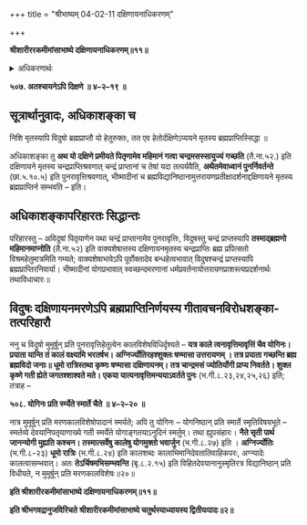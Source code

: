 +++
title = "श्रीभाष्यम् 04-02-11 दक्षिणायनाधिकरणम्"

+++


**श्रीशारीररकमीमांसाभाष्ये दक्षिणायनाधिकरणम्॥११॥**

<details><summary>अधिकरणार्थः</summary>

दक्षिणायने मृतस्याऽपि विदुषः ब्रह्मप्राप्तिरस्त्येव, न चन्द्रं प्राप्य पुनरावृत्तिः
</details>

**५०७. अतश्चायनेऽपि दिक्षणे ॥ ४–२–१९ ॥**

## सूत्रार्थानुवादः, अधिकाशङ्का च

निशि मृतस्यापि विदुषो ब्रह्मप्राप्तौ यो हेतुरुक्तः, तत एव हेतोर्दक्षिणेऽप्ययने मृतस्य ब्रह्मप्राप्तिस्सिद्धा ॥

अधिकाशङ्का तु **अथ यो दक्षिणे प्रमीयते पितृणामेव महिमानं गत्वा चन्द्रमसस्सायुज्यं गच्छति** (तै.ना.५२.) इति दक्षिणायने मृतस्य चन्द्रप्राप्तिश्रवणात् चन्द्रं प्राप्तानां च तेषां यदा तत्पर्यवैति, **अथैतमेवाध्वानं पुनर्निवर्तन्ते** (छा.५.१०.५) इति पुनरावृत्तिश्रवणात्, भीष्मादीनां च ब्रह्मविद्यानिष्ठानामुत्तरायणप्रतीक्षादर्शनाद्दक्षिणायने मृतस्य ब्रह्मप्राप्तिर्न सम्भवति – इति।

## अधिकाशङ्कापरिहारतः सिद्धान्तः

परिहारस्तु – अविदुषां पितृयाणेन पथा चन्द्रं प्राप्तानामेव पुनरावृत्तिः, विदुषस्तु चन्द्रं प्राप्तस्यापि
**तस्माद्ब्रह्मणो महिमानमाप्नोति** (तै.ना.५२) इति वाक्यशेषात्तस्य दक्षिणायनमृतस्य चन्द्रप्राप्तिः ब्रह्म प्रपित्सतो विश्रमहेतुमात्रमिति गम्यते; वाक्यशेषाभावेऽपि पूर्वोक्तादेव बन्धहेत्वभावात् विदुषश्चन्द्रं प्राप्तस्यापि ब्रह्मप्राप्तिरनिवार्या। भीष्मादीनां योगप्रभावात् स्वच्छन्दमरणानां धर्मप्रवर्तनायोत्तरायणप्राशस्त्यप्रदर्शनार्थः तथाविधाचारः॥

## विदुषः दक्षिणायनमरणेऽपि ब्रह्मप्राप्तिनिर्णयस्य गीतावचनविरोधशङ्का-तत्परिहारौ

ननु च विदुषो मुमूर्षून् प्रति पुनरावृत्तिहेतुत्वेन कालविशेषविधिर्दृश्यते – **यत्र काले त्वनावृत्तिमावृत्तिं चैव योगिनः। प्रयाता यान्ति तं कालं वक्ष्यामि भरतर्षभ। अग्निर्ज्योतिरहश्शुक्लः षण्मासा उत्तरायणम् । तत्र प्रयाता गच्छन्ति ब्रह्म ब्रह्मविदो जनाः॥ धूमो रात्रिस्तथा कृष्णः षण्मासा दक्षिणायनम्। तत्र चान्द्रमसं ज्योतिर्योगी प्राप्य निवर्तते। शुक्ल कृष्णे गती ह्येते जगतश्शाश्वते मते। एकया यात्यनावृत्तिमन्ययाऽवर्तते पुनः** (भ.गी.८.२३,२४,२५,२६) इति; तत्राह –

**५०८. योगिनः प्रति र्स्म्येते स्मार्ते चैते ॥ ४–२–२० ॥**

नात्र मुमूर्षून् प्रति मरणकालविशेषोपादानं स्मर्यते; अपि तु योगिनः – योगनिष्ठान् प्रति स्मार्ते स्मृतिविषयभूते – स्मर्तव्ये देवयानिपतृयाणाख्ये गती स्मर्येते योगाङ्गतयाऽनुदिनं स्मर्तुम्। तथा ह्युपसंहारः। **नैते सृती पार्थ जानन्योगी मुह्यति कश्चन। तस्मात्सर्वेषु कालेषु योगमुक्तो भवार्जुन** (भ.गी.८.२७) इति । **अग्निर्ज्योतिः** (भ.गी.८-२३) **धूमो रात्रिः** (भ.गी.८.२४) इति कालशब्दः कालाभिमानिदेवतातिवाहिकपरः, अग्न्यादेः कालत्वासम्भवात्। अतः **तेऽर्चिषमभिसम्भवन्ति** (बृ.८.२.१५) इति विहितदेवयानानुस्मृतिरत्र विद्यानिष्ठान् प्रति विधीयते, न मुमूर्षून् प्रति मरणकालविशेषः॥२०॥

**इति श्रीशारीरकमीमांसाभाष्ये दक्षिणायनाधिकरणम्॥११॥**

**इति श्रीभगवद्रानुजविरिचते श्रीशारीरकमीमांसाभाष्ये चतुर्थस्याध्यायस्य द्वितीयःपादः॥२॥**


